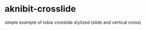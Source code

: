 aknibit-crosslide
=================

simple example of tobia crosslide stylized (slide and vertical cross)